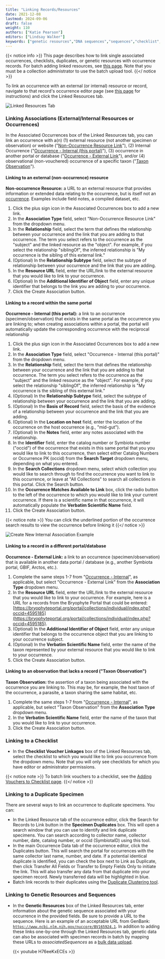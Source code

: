 ```yaml
---
title: "Linking Records/Resources"
date: 2021-12-08
lastmod: 2024-09-06
draft: false
weight: 110
authors: ["Katie Pearson"]
editors: ["Lindsay Walker"]
keywords: ["genetic resources","DNA sequences","sequences","checklist","voucher","duplicate","associated occurrences"]
---
```


{{< notice info >}}
  This page describes how to link single associated occurrences, checklists, duplicates, or genetic resources with occurrence records. For batch adding linked resources, see [this page](https://biokic.github.io/symbiota-docs/coll_manager/upload/links). Note that you must be a collection administrator to use the batch upload tool.
{{</ notice >}}

To link an occurrence with an external (or internal) resource or record, navigate to that record's occurrence editor page (see [this page](https://biokic.github.io/symbiota-docs/editor/edit/) for instructions) and click the Linked Resources tab.

![Linked Resources Tab](/symbiota-docs/images/linkedresourcestab.PNG)

### Linking Associations (External/Internal Resources or Occurrences)

In the Associated Occurrences box of the Linked Resources tab, you can link an occurrence with a(n) (1) external resource (not another specimen or observation) or website ("[Non-Occurrence Resource Link](#linking-an-occurrence-to-an-external-non-occurrence-resource)"), (2) Internal Occurrence ("[Occurrence - Internal (this portal)](#linking-an-occurrence-to-a-record-within-the-portal-occurrence---internal-this-portal)"), (3) occurrence in another portal or database ("[Occurrence - External Link](#linking-an-occurrence-to-a-record-in-a-different-portaldatabase)"), and/or (4) observational (non-vouchered) occurrence of a specific taxon ("[Taxon Observation](#linking-an-occurrence-to-an-observation-that-lacks-a-record)").

#### Linking to an external (non-occurrence) resource

**Non-occurrence Resource:** a URL to an external resource that provides information or extended data relating to the occurrence, but is itself not an [occurrence](https://dwc.tdwg.org/terms/#occurrence). Examples include field notes, a compiled dataset, etc.

1. Click the plus sign icon in the Associated Occurrences box to add a new link.
2. In the **Association Type** field, select "Non-Occurrence Resource Link" from the dropdown menu.
3. In the **Relationship** field, select the term that defines the relationship between your occurrence and the link that you are adding to that occurrence. The term you select refers to the occurrence as the "subject" and the linked resource as the "object". For example, if you select the relationship "siblingOf", the inferred relationship is "My occurrence is the sibling of this external link."
4. (Optional) In the **Relationship Subtype** field, select the subtype of relationship between your occurrence and the link that you are adding.
5. In the **Resource URL** field, enter the URL/link to the external resource that you would like to link to your occurrence.
6. (Optional) In the **Additional Identifier of Object** field, enter any unique identifier that belongs to the link you are adding to your occurrence.
7. Click the Create Association button.

#### Linking to a record within the same portal

**Occurrence - Internal (this portal):** a link to an occurrence (specimen/observation) that exists in the same portal as the occurrence you are linking to; when creating associations within a portal, the portal will automatically update the corresponding occurrence with the reciprocal relationship

1. Click the plus sign icon in the Associated Occurrences box to add a new link.
2. In the **Association Type** field, select "Occurrence - Internal (this portal)" from the dropdown menu.
3. In the **Relationship** field, select the term that defines the relationship between your occurrence and the link that you are adding to that occurrence. The term you select refers to the occurrence as the "subject" and the linked resource as the "object". For example, if you select the relationship "siblingOf", the inferred relationship is "My occurrence is the sibling of this external link."
4. (Optional) In the **Relationship Subtype** field, select the subtype of relationship between your occurrence and the link that you are adding.
5. (Optional) In the **Basis of Record** field, select the basis of the evidence of a relationship between your occurrence and the link that you are adding.
6. (Optional) In the **Location on host** field, enter the location of the occurrence on the host occurrence (e.g., "mid-gut").
7. (Optional) In the **Notes** field, enter any notes associated with the relationship.
8. In the **Identifier** field, enter the catalog number or Symbiota number ("occid") of the occurrence that exists in this same portal that you you would like to link to this occurrence, then select either Catalog Numbers or Occurrence PK (occid) from the **Search Target** dropdown menu, depending on what you entered.
9. In the **Search Collections** dropdown menu, select which collection you would like to search through to find the occurrence you want to link to this occurrence, or leave at "All Collections" to search all collections in this portal. Click the Search button.
10. In the **Occurrence Matches Available to Link** box, click the radio button to the left of the occurrence to which you would like to link your current occurrence. If there is a scientific name in that occurrence, it will automatically populate the **Verbatim Scientific Name** field.
11. Click the Create Association button.

{{< notice note >}}
  You can click the underlined portion of the occurrence search results to view the occurrence before linking it
{{</ notice >}}

![Create New Internal Association Example](/symbiota-docs/images/createinternalassociation.PNG)

#### Linking to a record in a different portal/database

**Occurrence - External Link:** a link to an occurrence (specimen/observation) that is available in another data portal / database (e.g., another Symbiota portal, GBIF, Arctos, etc.). 

1. Complete the same steps 1-7 from "[Occurrence - Internal](#linking-an-occurrence-to-a-record-within-the-portal-occurrence---internal-this-portal)", as applicable, but select "Occurrence - External Link" from the **Association Type** dropdown menu.
2. In the **Resource URL** field, enter the URL/link to the external resource that you would like to link to your occurrence.  For example, here is a URL for a records from the Bryophyte Portal that could be entered: [https://bryophyteportal.org/portal/collections/individual/index.php?occid=4595185](https://bryophyteportal.org/portal/collections/individual/index.php?occid=4595185).
3. (Optional) In the **Additional Identifier of Object** field, enter any unique identifier that belongs to the occurrence object that you are linking to your occurrence subject.
4. (Optional) In the **Verbatim Scientific Name** field, enter the name of the taxon represented by your external resource that you would like to link to your occurrence.
5. Click the Create Association button.

#### Linking to an observation that lacks a record ("Taxon Observation")

**Taxon Observation:** the assertion of a taxon being associated with the occurrence you are linking to. This may be, for example, the host taxon of the occurrence, a parasite, a taxon sharing the same habitat, etc.

1. Complete the same steps 1-7 from "[Occurrence - Internal](#linking-an-occurrence-to-a-record-within-the-portal-occurrence---internal-this-portal)", as applicable, but select "Taxon Observation" from the **Association Type** dropdown menu.
2. In the **Verbatim Scientific Name** field, enter the name of the taxon that you would like to link to your occurrence.
3. Click the Create Association button.

### Linking to a Checklist
* In the **Checklist Voucher Linkages** box of the Linked Resources tab, select the checklist to which you would like to link you occurrence from the dropdown menu. Note that you will only see checklists for which you have editor or administrator permissions.

{{< notice note >}}
  To batch link vouchers to a checklist, see the [Adding Vouchers to Checklist page](https://biokic.github.io/symbiota-docs/user/checklist/voucher/).
{{</ notice >}}

### Linking to a Duplicate Specimen
There are several ways to link an occurrence to duplicate specimens. You can:
* In the Linked Resource tab of the occurrence editor, click the Search for Records to Link button in the **Specimen Duplicates** box. This will open a search window that you can use to identify and link duplicate specimens. You can search according to collector name, collector number, date, catalog number, or occid (SymbiotaID) using this tool.
* In the main Occurrence Data tab of the occurrence editor, click the Duplicates button. This will search the portal for occurrences with the same collector last name, number, and date. If a potential identical duplicate is identified, you can check the box next to Link as Duplicate, then click Transfer All Fields or Transfer to Empty Fields Only to initiate the link. This will also transfer any data from that duplicate into your specimen record. Newly transferred data will be highlighted in blue.
* Batch link records to their duplicates using the [Duplicate Clustering tool](https://biokic.github.io/symbiota-docs/coll_manager/dup).


### Linking to Genetic Resources and Sequences
* In the **Genetic Resources** box of the Linked Resources tab, enter information about the genetic sequence associated with your occurrence in the provided fields. Be sure to provide a URL to the sequence. Here is an example of an acceptable URL from GenBank: [`https://www.ncbi.nlm.nih.gov/nuccore/BV165924.1`](https://www.ncbi.nlm.nih.gov/nuccore/BV165924.1). In addition to adding these links one-by-one through the Linked Resources tab, genetic data can also be associated with specimen records in batch by mapping these URLs to _associatedSequences_ as a [bulk data upload](https://biokic.github.io/symbiota-docs/coll_manager/upload/).

  {{< youtube H76eeKxECEs >}}